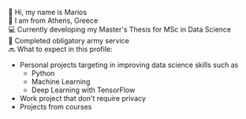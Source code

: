 👋 Hi, my name is Marios <br />
📌 I am from Athens, Greece <br />
💻 Currently developing my Master's Thesis for MSc in Data Science <br/>
🔫 Completed obligatory army service  <br/>
🔜 What to expect in this profile:  
- Personal projects targeting in improving data science skills such as
  - Python
  - Machine Learning
  - Deep Learning with TensorFlow
- Work project that don't require privacy
- Projects from courses
   
